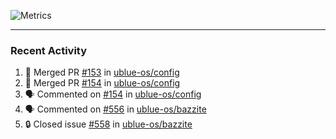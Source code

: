 ![Metrics](https://metrics.lecoq.io/KyleGospo?template=classic&base=header%2C%20activity%2C%20community%2C%20repositories%2C%20metadata&base.indepth=false&base.hireable=false&base.skip=false&config.timezone=America%2FLos_Angeles)

---
### Recent Activity
<!--START_SECTION:activity-->
1. 🎉 Merged PR [#153](https://github.com/ublue-os/config/pull/153) in [ublue-os/config](https://github.com/ublue-os/config)
2. 🎉 Merged PR [#154](https://github.com/ublue-os/config/pull/154) in [ublue-os/config](https://github.com/ublue-os/config)
3. 🗣 Commented on [#154](https://github.com/ublue-os/config/pull/154#issuecomment-1817373085) in [ublue-os/config](https://github.com/ublue-os/config)
4. 🗣 Commented on [#556](https://github.com/ublue-os/bazzite/issues/556#issuecomment-1817362880) in [ublue-os/bazzite](https://github.com/ublue-os/bazzite)
5. 🔒 Closed issue [#558](https://github.com/ublue-os/bazzite/issues/558) in [ublue-os/bazzite](https://github.com/ublue-os/bazzite)
<!--END_SECTION:activity-->
